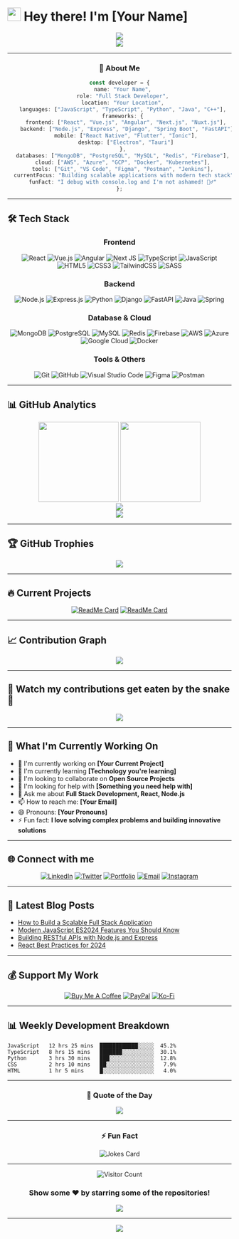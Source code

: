 # <img src="https://raw.githubusercontent.com/MartinHeinz/MartinHeinz/master/wave.gif" width="30px" height="30px" /> Hey there! I'm [Your Name]

<div align="center">
  <img src="https://readme-typing-svg.herokuapp.com/?font=Righteous&size=35&center=true&vCenter=true&width=500&height=70&duration=4000&lines=Hi+There!+👋;+I'm+a+Full+Stack+Developer!;" />
</div>

<div align="center">
  <a href="https://git.io/typing-svg">
    <img src="https://readme-typing-svg.herokuapp.com/?lines=Full-stack%20web%20and%20app%20developer;Experienced%20UI%2FUX%20Designer;10%2B%20years%20of%20coding%20experience;Always%20learning%20new%20things&font=Righteous&center=true&width=440&height=45&color=f75c7e&vCenter=true&size=22">
  </a>
</div>

---

<div align="center">
  
### 🚀 About Me

```typescript
const developer = {
  name: "Your Name",
  role: "Full Stack Developer",
  location: "Your Location",
  languages: ["JavaScript", "TypeScript", "Python", "Java", "C++"],
  frameworks: {
    frontend: ["React", "Vue.js", "Angular", "Next.js", "Nuxt.js"],
    backend: ["Node.js", "Express", "Django", "Spring Boot", "FastAPI"],
    mobile: ["React Native", "Flutter", "Ionic"],
    desktop: ["Electron", "Tauri"]
  },
  databases: ["MongoDB", "PostgreSQL", "MySQL", "Redis", "Firebase"],
  cloud: ["AWS", "Azure", "GCP", "Docker", "Kubernetes"],
  tools: ["Git", "VS Code", "Figma", "Postman", "Jenkins"],
  currentFocus: "Building scalable applications with modern tech stack",
  funFact: "I debug with console.log and I'm not ashamed! 🤷‍♂️"
};
```

</div>

---

## 🛠️ Tech Stack

<div align="center">

### Frontend
![React](https://img.shields.io/badge/react-%2320232a.svg?style=for-the-badge&logo=react&logoColor=%2361DAFB)
![Vue.js](https://img.shields.io/badge/vuejs-%2335495e.svg?style=for-the-badge&logo=vuedotjs&logoColor=%234FC08D)
![Angular](https://img.shields.io/badge/angular-%23DD0031.svg?style=for-the-badge&logo=angular&logoColor=white)
![Next JS](https://img.shields.io/badge/Next-black?style=for-the-badge&logo=next.js&logoColor=white)
![TypeScript](https://img.shields.io/badge/typescript-%23007ACC.svg?style=for-the-badge&logo=typescript&logoColor=white)
![JavaScript](https://img.shields.io/badge/javascript-%23323330.svg?style=for-the-badge&logo=javascript&logoColor=%23F7DF1E)
![HTML5](https://img.shields.io/badge/html5-%23E34F26.svg?style=for-the-badge&logo=html5&logoColor=white)
![CSS3](https://img.shields.io/badge/css3-%231572B6.svg?style=for-the-badge&logo=css3&logoColor=white)
![TailwindCSS](https://img.shields.io/badge/tailwindcss-%2338B2AC.svg?style=for-the-badge&logo=tailwind-css&logoColor=white)
![SASS](https://img.shields.io/badge/SASS-hotpink.svg?style=for-the-badge&logo=SASS&logoColor=white)

### Backend
![Node.js](https://img.shields.io/badge/node.js-6DA55F?style=for-the-badge&logo=node.js&logoColor=white)
![Express.js](https://img.shields.io/badge/express.js-%23404d59.svg?style=for-the-badge&logo=express&logoColor=%2361DAFB)
![Python](https://img.shields.io/badge/python-3670A0?style=for-the-badge&logo=python&logoColor=ffdd54)
![Django](https://img.shields.io/badge/django-%23092E20.svg?style=for-the-badge&logo=django&logoColor=white)
![FastAPI](https://img.shields.io/badge/FastAPI-005571?style=for-the-badge&logo=fastapi)
![Java](https://img.shields.io/badge/java-%23ED8B00.svg?style=for-the-badge&logo=openjdk&logoColor=white)
![Spring](https://img.shields.io/badge/spring-%236DB33F.svg?style=for-the-badge&logo=spring&logoColor=white)

### Database & Cloud
![MongoDB](https://img.shields.io/badge/MongoDB-%234ea94b.svg?style=for-the-badge&logo=mongodb&logoColor=white)
![PostgreSQL](https://img.shields.io/badge/postgres-%23316192.svg?style=for-the-badge&logo=postgresql&logoColor=white)
![MySQL](https://img.shields.io/badge/mysql-%2300f.svg?style=for-the-badge&logo=mysql&logoColor=white)
![Redis](https://img.shields.io/badge/redis-%23DD0031.svg?style=for-the-badge&logo=redis&logoColor=white)
![Firebase](https://img.shields.io/badge/firebase-%23039BE5.svg?style=for-the-badge&logo=firebase)
![AWS](https://img.shields.io/badge/AWS-%23FF9900.svg?style=for-the-badge&logo=amazon-aws&logoColor=white)
![Azure](https://img.shields.io/badge/azure-%230072C6.svg?style=for-the-badge&logo=microsoftazure&logoColor=white)
![Google Cloud](https://img.shields.io/badge/GoogleCloud-%234285F4.svg?style=for-the-badge&logo=google-cloud&logoColor=white)
![Docker](https://img.shields.io/badge/docker-%230db7ed.svg?style=for-the-badge&logo=docker&logoColor=white)

### Tools & Others
![Git](https://img.shields.io/badge/git-%23F05033.svg?style=for-the-badge&logo=git&logoColor=white)
![GitHub](https://img.shields.io/badge/github-%23121011.svg?style=for-the-badge&logo=github&logoColor=white)
![Visual Studio Code](https://img.shields.io/badge/Visual%20Studio%20Code-0078d4.svg?style=for-the-badge&logo=visual-studio-code&logoColor=white)
![Figma](https://img.shields.io/badge/figma-%23F24E1E.svg?style=for-the-badge&logo=figma&logoColor=white)
![Postman](https://img.shields.io/badge/Postman-FF6C37?style=for-the-badge&logo=postman&logoColor=white)

</div>

---

## 📊 GitHub Analytics

<div align="center">
  <img height="180em" src="https://github-readme-stats.vercel.app/api?username=yourusername&show_icons=true&theme=react&include_all_commits=true&count_private=true&hide_border=true&bg_color=0d1117"/>
  <img height="180em" src="https://github-readme-stats.vercel.app/api/top-langs/?username=yourusername&layout=compact&langs_count=8&theme=react&hide_border=true&bg_color=0d1117"/>
</div>

<div align="center">
  <img src="https://github-readme-streak-stats.herokuapp.com/?user=yourusername&theme=react&hide_border=true&stroke=0000&background=0d1117" />
</div>

<div align="center">
  <img src="https://github-readme-activity-graph.vercel.app/graph?username=yourusername&bg_color=0d1117&color=708090&line=24292e&point=ff6b6b&area=true&hide_border=true" />
</div>

---

## 🏆 GitHub Trophies

<div align="center">
  <img src="https://github-profile-trophy.vercel.app/?username=yourusername&theme=darkhub&no-frame=true&no-bg=true&margin-w=4&row=1" />
</div>

---

## 🔥 Current Projects

<div align="center">

[![ReadMe Card](https://github-readme-stats.vercel.app/api/pin/?username=yourusername&repo=project1&theme=react&hide_border=true&bg_color=0d1117)](https://github.com/yourusername/project1)
[![ReadMe Card](https://github-readme-stats.vercel.app/api/pin/?username=yourusername&repo=project2&theme=react&hide_border=true&bg_color=0d1117)](https://github.com/yourusername/project2)

</div>

---

## 📈 Contribution Graph

<div align="center">
  <img src="https://github-profile-summary-cards.vercel.app/api/cards/profile-details?username=yourusername&theme=github_dark" />
</div>

---

## 🐍 Watch my contributions get eaten by the snake 🐍

<div align="center">
  <img src="https://github.com/yourusername/yourusername/blob/output/github-contribution-grid-snake-dark.svg" />
</div>

---

## 💼 What I'm Currently Working On

- 🔭 I'm currently working on **[Your Current Project]**
- 🌱 I'm currently learning **[Technology you're learning]**
- 👯 I'm looking to collaborate on **Open Source Projects**
- 🤔 I'm looking for help with **[Something you need help with]**
- 💬 Ask me about **Full Stack Development, React, Node.js**
- 📫 How to reach me: **[Your Email]**
- 😄 Pronouns: **[Your Pronouns]**
- ⚡ Fun fact: **I love solving complex problems and building innovative solutions**

---

## 🌐 Connect with me

<div align="center">

[![LinkedIn](https://img.shields.io/badge/LinkedIn-0077B5?style=for-the-badge&logo=linkedin&logoColor=white)](https://linkedin.com/in/yourprofile)
[![Twitter](https://img.shields.io/badge/Twitter-1DA1F2?style=for-the-badge&logo=twitter&logoColor=white)](https://twitter.com/yourhandle)
[![Portfolio](https://img.shields.io/badge/Portfolio-FF5722?style=for-the-badge&logo=google-chrome&logoColor=white)](https://yourwebsite.com)
[![Email](https://img.shields.io/badge/Email-D14836?style=for-the-badge&logo=gmail&logoColor=white)](mailto:youremail@gmail.com)
[![Instagram](https://img.shields.io/badge/Instagram-E4405F?style=for-the-badge&logo=instagram&logoColor=white)](https://instagram.com/yourhandle)

</div>

---

## 📝 Latest Blog Posts

<!-- BLOG-POST-LIST:START -->
- [How to Build a Scalable Full Stack Application](https://yourblog.com)
- [Modern JavaScript ES2024 Features You Should Know](https://yourblog.com)
- [Building RESTful APIs with Node.js and Express](https://yourblog.com)
- [React Best Practices for 2024](https://yourblog.com)
<!-- BLOG-POST-LIST:END -->

---

## 💰 Support My Work

<div align="center">

[![Buy Me A Coffee](https://img.shields.io/badge/Buy%20Me%20a%20Coffee-ffdd00?style=for-the-badge&logo=buy-me-a-coffee&logoColor=black)](https://buymeacoffee.com/yourhandle)
[![PayPal](https://img.shields.io/badge/PayPal-00457C?style=for-the-badge&logo=paypal&logoColor=white)](https://paypal.me/yourhandle)
[![Ko-Fi](https://img.shields.io/badge/Ko--fi-F16061?style=for-the-badge&logo=ko-fi&logoColor=white)](https://ko-fi.com/yourhandle)

</div>

---

## 📊 Weekly Development Breakdown

```text
JavaScript   12 hrs 25 mins  ████████████░░░░░  45.2%
TypeScript   8 hrs 15 mins   ███████░░░░░░░░░░  30.1%
Python       3 hrs 30 mins   ███░░░░░░░░░░░░░░  12.8%
CSS          2 hrs 10 mins   ██░░░░░░░░░░░░░░░   7.9%
HTML         1 hr 5 mins     █░░░░░░░░░░░░░░░░   4.0%
```

---

<div align="center">

### 🎯 Quote of the Day

<img src="https://quotes-github-readme.vercel.app/api?type=horizontal&theme=dark" />

</div>

---

<div align="center">

### ⚡ Fun Fact

<img src="https://readme-jokes.vercel.app/api?hideBorder&theme=dark" alt="Jokes Card" />

</div>

---

<div align="center">

![Visitor Count](https://komarev.com/ghpvc/?username=yourusername&color=brightgreen&style=for-the-badge)

### Show some ❤️ by starring some of the repositories!

<img src="https://github.com/yourusername/yourusername/raw/output/github-contribution-grid-snake-dark.svg" />

</div>

---

<div align="center">
  <img src="https://capsule-render.vercel.app/api?type=waving&color=gradient&height=60&section=footer"/>
</div>

